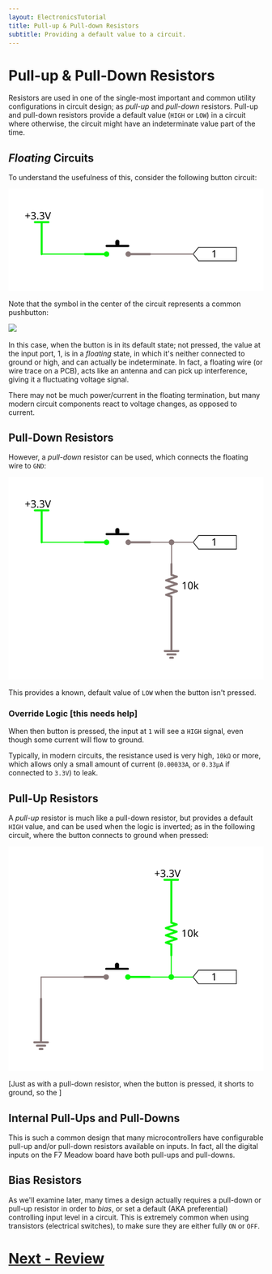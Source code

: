 ```yaml
---
layout: ElectronicsTutorial
title: Pull-up & Pull-down Resistors
subtitle: Providing a default value to a circuit.
---
```


# Pull-up & Pull-Down Resistors

Resistors are used in one of the single-most important and common utility configurations in circuit design; as _pull-up_ and _pull-down_ resistors. Pull-up and pull-down resistors provide a default value (`HIGH` or `LOW`) in a circuit where otherwise, the circuit might have an indeterminate value part of the time.

## _Floating_ Circuits

To understand the usefulness of this, consider the following button circuit:

![](../Support_Files/Pull_Resistors_Floating_Circuit.svg)

Note that the symbol in the center of the circuit represents a common pushbutton:

![](/Common_Files/Circuit_Symbols/Pushbutton.svg)

In this case, when the button is in its default state; not pressed, the value at the input port, 1, is in a _floating_ state, in which it's neither connected to ground or high, and can actually be indeterminate. In fact, a floating wire (or wire trace on a PCB), acts like an antenna and can pick up interference, giving it a fluctuating voltage signal.

There may not be much power/current in the floating termination, but many modern circuit components react to voltage changes, as opposed to current.

## Pull-Down Resistors

However, a _pull-down_ resistor can be used, which connects the floating wire to `GND`:

![](../Support_Files/PullDown_Resistor_Circuit.svg)

This provides a known, default value of `LOW` when the button isn't pressed.

### Override Logic [this needs help]

When then button is pressed, the input at `1` will see a `HIGH` signal, even though some current will flow to ground.

Typically, in modern circuits, the resistance used is very high, `10kΩ` or more, which allows only a small amount of current (`0.00033A`, or `0.33µA` if connected to `3.3V`) to leak.

## Pull-Up Resistors

A _pull-up_ resistor is much like a pull-down resistor, but provides a default `HIGH` value, and can be used when the logic is inverted; as in the following circuit, where the button connects to ground when pressed:

![](../Support_Files/PullUp_Resistor_Circuit.svg)

[Just as with a pull-down resistor, when the button is pressed, it shorts to ground, so the ]


## Internal Pull-Ups and Pull-Downs

This is such a common design that many microcontrollers have configurable pull-up and/or pull-down resistors available on inputs. In fact, all the digital inputs on the F7 Meadow board have both pull-ups and pull-downs.


## Bias Resistors

As we'll examine later, many times a design actually requires a pull-down or pull-up resistor in order to _bias_, or set a default (AKA preferential) controlling input level in a circuit. This is extremely common when using transistors (electrical switches), to make sure they are either fully `ON` or `OFF`.

# [Next - Review](../Review)

